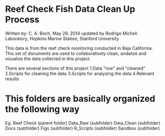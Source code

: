 # Reef Check Fish Data Clean Up Process ###########
Written by: C. A. Boch, May 29, 2014 updated by Rodrigo 
Micheli Laboratory, Hopkins Marine Station, Stanford University

This data is from the reef check monitoring conducted in Baja California.
This set of documents are used to collaboratively clean, andalize and visualize the data collected in this project.

There are several sections of this project
1.Data "row" and "cleaned"
2.Scripts for cleaning the data
3.Scripts for analyzing the data
4.Relevant results

# This folders are basically organized the following way
Eg. Reef Check (parent folder)
Data_Raw (subfolder)
Data_Clean (subfolder)
Docs (subfolder)
Figs (subfolder)
R_Scripts (subfolder)
Sandbox (subfolder)



